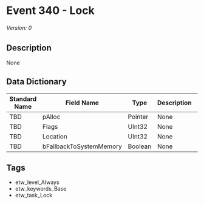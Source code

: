# Event 340 - Lock
###### Version: 0

## Description
None

## Data Dictionary
|Standard Name|Field Name|Type|Description|Sample Value|
|---|---|---|---|---|
|TBD|pAlloc|Pointer|None|`None`|
|TBD|Flags|UInt32|None|`None`|
|TBD|Location|UInt32|None|`None`|
|TBD|bFallbackToSystemMemory|Boolean|None|`None`|

## Tags
* etw_level_Always
* etw_keywords_Base
* etw_task_Lock
